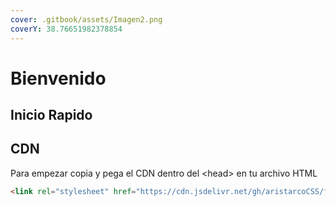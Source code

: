```yaml
---
cover: .gitbook/assets/Imagen2.png
coverY: 38.76651982378854
---
```


# Bienvenido

## Inicio Rapido

## CDN

Para empezar copia y pega el CDN dentro del \<head> en tu archivo HTML

```html
<link rel="stylesheet" href="https://cdn.jsdelivr.net/gh/aristarcoCSS/framework@1.1.1/aristarco.min.css">
```
